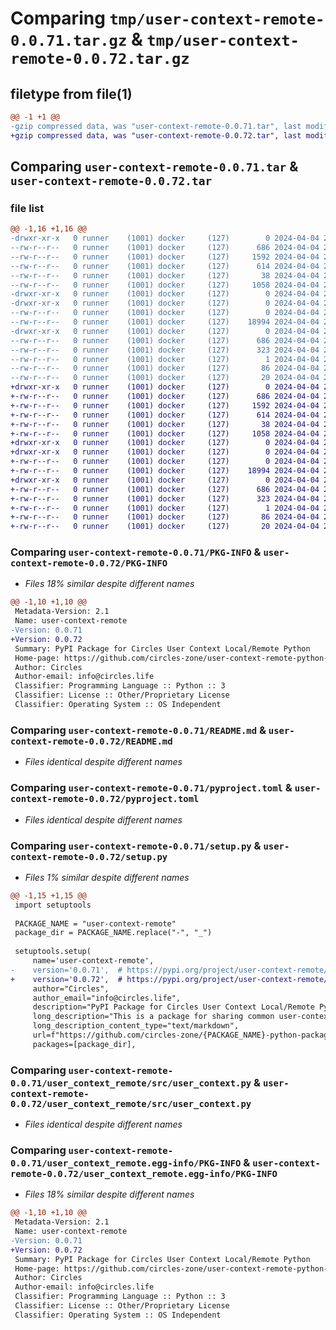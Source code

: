 # Comparing `tmp/user-context-remote-0.0.71.tar.gz` & `tmp/user-context-remote-0.0.72.tar.gz`

## filetype from file(1)

```diff
@@ -1 +1 @@
-gzip compressed data, was "user-context-remote-0.0.71.tar", last modified: Thu Apr  4 22:47:56 2024, max compression
+gzip compressed data, was "user-context-remote-0.0.72.tar", last modified: Thu Apr  4 23:09:53 2024, max compression
```

## Comparing `user-context-remote-0.0.71.tar` & `user-context-remote-0.0.72.tar`

### file list

```diff
@@ -1,16 +1,16 @@
-drwxr-xr-x   0 runner    (1001) docker     (127)        0 2024-04-04 22:47:56.132463 user-context-remote-0.0.71/
--rw-r--r--   0 runner    (1001) docker     (127)      686 2024-04-04 22:47:56.132463 user-context-remote-0.0.71/PKG-INFO
--rw-r--r--   0 runner    (1001) docker     (127)     1592 2024-04-04 22:47:46.000000 user-context-remote-0.0.71/README.md
--rw-r--r--   0 runner    (1001) docker     (127)      614 2024-04-04 22:47:46.000000 user-context-remote-0.0.71/pyproject.toml
--rw-r--r--   0 runner    (1001) docker     (127)       38 2024-04-04 22:47:56.132463 user-context-remote-0.0.71/setup.cfg
--rw-r--r--   0 runner    (1001) docker     (127)     1058 2024-04-04 22:47:46.000000 user-context-remote-0.0.71/setup.py
-drwxr-xr-x   0 runner    (1001) docker     (127)        0 2024-04-04 22:47:56.132463 user-context-remote-0.0.71/user_context_remote/
-drwxr-xr-x   0 runner    (1001) docker     (127)        0 2024-04-04 22:47:56.132463 user-context-remote-0.0.71/user_context_remote/src/
--rw-r--r--   0 runner    (1001) docker     (127)        0 2024-04-04 22:47:46.000000 user-context-remote-0.0.71/user_context_remote/src/__init__.py
--rw-r--r--   0 runner    (1001) docker     (127)    18994 2024-04-04 22:47:46.000000 user-context-remote-0.0.71/user_context_remote/src/user_context.py
-drwxr-xr-x   0 runner    (1001) docker     (127)        0 2024-04-04 22:47:56.132463 user-context-remote-0.0.71/user_context_remote.egg-info/
--rw-r--r--   0 runner    (1001) docker     (127)      686 2024-04-04 22:47:56.000000 user-context-remote-0.0.71/user_context_remote.egg-info/PKG-INFO
--rw-r--r--   0 runner    (1001) docker     (127)      323 2024-04-04 22:47:56.000000 user-context-remote-0.0.71/user_context_remote.egg-info/SOURCES.txt
--rw-r--r--   0 runner    (1001) docker     (127)        1 2024-04-04 22:47:56.000000 user-context-remote-0.0.71/user_context_remote.egg-info/dependency_links.txt
--rw-r--r--   0 runner    (1001) docker     (127)       86 2024-04-04 22:47:56.000000 user-context-remote-0.0.71/user_context_remote.egg-info/requires.txt
--rw-r--r--   0 runner    (1001) docker     (127)       20 2024-04-04 22:47:56.000000 user-context-remote-0.0.71/user_context_remote.egg-info/top_level.txt
+drwxr-xr-x   0 runner    (1001) docker     (127)        0 2024-04-04 23:09:53.660649 user-context-remote-0.0.72/
+-rw-r--r--   0 runner    (1001) docker     (127)      686 2024-04-04 23:09:53.660649 user-context-remote-0.0.72/PKG-INFO
+-rw-r--r--   0 runner    (1001) docker     (127)     1592 2024-04-04 23:09:44.000000 user-context-remote-0.0.72/README.md
+-rw-r--r--   0 runner    (1001) docker     (127)      614 2024-04-04 23:09:44.000000 user-context-remote-0.0.72/pyproject.toml
+-rw-r--r--   0 runner    (1001) docker     (127)       38 2024-04-04 23:09:53.660649 user-context-remote-0.0.72/setup.cfg
+-rw-r--r--   0 runner    (1001) docker     (127)     1058 2024-04-04 23:09:44.000000 user-context-remote-0.0.72/setup.py
+drwxr-xr-x   0 runner    (1001) docker     (127)        0 2024-04-04 23:09:53.660649 user-context-remote-0.0.72/user_context_remote/
+drwxr-xr-x   0 runner    (1001) docker     (127)        0 2024-04-04 23:09:53.660649 user-context-remote-0.0.72/user_context_remote/src/
+-rw-r--r--   0 runner    (1001) docker     (127)        0 2024-04-04 23:09:44.000000 user-context-remote-0.0.72/user_context_remote/src/__init__.py
+-rw-r--r--   0 runner    (1001) docker     (127)    18994 2024-04-04 23:09:44.000000 user-context-remote-0.0.72/user_context_remote/src/user_context.py
+drwxr-xr-x   0 runner    (1001) docker     (127)        0 2024-04-04 23:09:53.660649 user-context-remote-0.0.72/user_context_remote.egg-info/
+-rw-r--r--   0 runner    (1001) docker     (127)      686 2024-04-04 23:09:53.000000 user-context-remote-0.0.72/user_context_remote.egg-info/PKG-INFO
+-rw-r--r--   0 runner    (1001) docker     (127)      323 2024-04-04 23:09:53.000000 user-context-remote-0.0.72/user_context_remote.egg-info/SOURCES.txt
+-rw-r--r--   0 runner    (1001) docker     (127)        1 2024-04-04 23:09:53.000000 user-context-remote-0.0.72/user_context_remote.egg-info/dependency_links.txt
+-rw-r--r--   0 runner    (1001) docker     (127)       86 2024-04-04 23:09:53.000000 user-context-remote-0.0.72/user_context_remote.egg-info/requires.txt
+-rw-r--r--   0 runner    (1001) docker     (127)       20 2024-04-04 23:09:53.000000 user-context-remote-0.0.72/user_context_remote.egg-info/top_level.txt
```

### Comparing `user-context-remote-0.0.71/PKG-INFO` & `user-context-remote-0.0.72/PKG-INFO`

 * *Files 18% similar despite different names*

```diff
@@ -1,10 +1,10 @@
 Metadata-Version: 2.1
 Name: user-context-remote
-Version: 0.0.71
+Version: 0.0.72
 Summary: PyPI Package for Circles User Context Local/Remote Python
 Home-page: https://github.com/circles-zone/user-context-remote-python-package
 Author: Circles
 Author-email: info@circles.life
 Classifier: Programming Language :: Python :: 3
 Classifier: License :: Other/Proprietary License
 Classifier: Operating System :: OS Independent
```

### Comparing `user-context-remote-0.0.71/README.md` & `user-context-remote-0.0.72/README.md`

 * *Files identical despite different names*

### Comparing `user-context-remote-0.0.71/pyproject.toml` & `user-context-remote-0.0.72/pyproject.toml`

 * *Files identical despite different names*

### Comparing `user-context-remote-0.0.71/setup.py` & `user-context-remote-0.0.72/setup.py`

 * *Files 1% similar despite different names*

```diff
@@ -1,15 +1,15 @@
 import setuptools
 
 PACKAGE_NAME = "user-context-remote"
 package_dir = PACKAGE_NAME.replace("-", "_")
 
 setuptools.setup(
     name='user-context-remote',
-    version='0.0.71',  # https://pypi.org/project/user-context-remote/
+    version='0.0.72',  # https://pypi.org/project/user-context-remote/
     author="Circles",
     author_email="info@circles.life",
     description="PyPI Package for Circles User Context Local/Remote Python",
     long_description="This is a package for sharing common user-context-remote functions used in different repositories",
     long_description_content_type="text/markdown",
     url=f"https://github.com/circles-zone/{PACKAGE_NAME}-python-package",
     packages=[package_dir],
```

### Comparing `user-context-remote-0.0.71/user_context_remote/src/user_context.py` & `user-context-remote-0.0.72/user_context_remote/src/user_context.py`

 * *Files identical despite different names*

### Comparing `user-context-remote-0.0.71/user_context_remote.egg-info/PKG-INFO` & `user-context-remote-0.0.72/user_context_remote.egg-info/PKG-INFO`

 * *Files 18% similar despite different names*

```diff
@@ -1,10 +1,10 @@
 Metadata-Version: 2.1
 Name: user-context-remote
-Version: 0.0.71
+Version: 0.0.72
 Summary: PyPI Package for Circles User Context Local/Remote Python
 Home-page: https://github.com/circles-zone/user-context-remote-python-package
 Author: Circles
 Author-email: info@circles.life
 Classifier: Programming Language :: Python :: 3
 Classifier: License :: Other/Proprietary License
 Classifier: Operating System :: OS Independent
```

